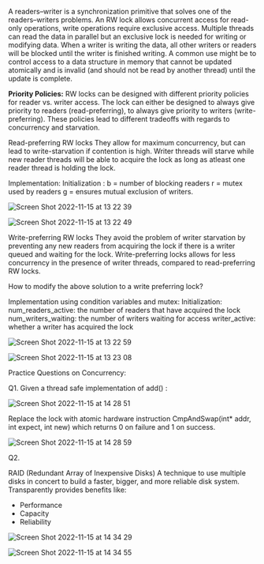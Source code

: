 A readers–writer is a synchronization primitive that solves one of the readers–writers problems. An RW lock allows concurrent access for read-only operations, write operations require exclusive access. 
Multiple threads can read the data in parallel but an exclusive lock is needed for writing or modifying data. 
When a writer is writing the data, all other writers or readers will be blocked until the writer is finished writing. 
A common use might be to control access to a data structure in memory that cannot be updated atomically and is invalid (and should not be read by another thread) until the update is complete.

**Priority Policies:**
RW locks can be designed with different priority policies for reader vs. writer access. The lock can either be designed to always give priority to readers (read-preferring), to always give priority to writers (write-preferring). These policies lead to different tradeoffs with regards to concurrency and starvation.

Read-preferring RW locks
They allow for maximum concurrency, but can lead to write-starvation if contention is high. Writer threads will starve while new reader threads will be able to acquire the lock as long as atleast one reader thread is holding the lock.

Implementation:
Initialization :
b = number of blocking readers
r = mutex used by readers
g = ensures mutual exclusion of writers. 

![Screen Shot 2022-11-15 at 13 22 39](https://user-images.githubusercontent.com/20151037/202007815-d4a38eaa-29b0-4553-8c61-e3bfb1d41ba0.png)

![Screen Shot 2022-11-15 at 13 22 49](https://user-images.githubusercontent.com/20151037/202007846-0758b1ff-3b77-4d2b-a696-cdf4c3de26f5.png)


Write-preferring RW locks
They avoid the problem of writer starvation by preventing any new readers from acquiring the lock if there is a writer queued and waiting for the lock. Write-preferring locks allows for less concurrency in the presence of writer threads, compared to read-preferring RW locks. 

How to modify the above solution to a write preferring lock?

Implementation using condition variables and mutex:
Initialization:
num_readers_active: the number of readers that have acquired the lock
num_writers_waiting: the number of writers waiting for access 
writer_active: whether a writer has acquired the lock 

![Screen Shot 2022-11-15 at 13 22 59](https://user-images.githubusercontent.com/20151037/202007868-dbd9b7b9-a0c4-4b92-b688-4fd4e4acc197.png)

![Screen Shot 2022-11-15 at 13 23 08](https://user-images.githubusercontent.com/20151037/202007882-491797a9-1bf9-4b66-9179-f168cfc2b828.png)


Practice Questions on Concurrency:

Q1. Given a thread safe implementation of add() :

![Screen Shot 2022-11-15 at 14 28 51](https://user-images.githubusercontent.com/20151037/202019062-0500a634-cef6-4730-9178-ebd633f8f202.png)

Replace the lock with atomic hardware instruction CmpAndSwap(int* addr, int expect, int new) which returns 0 on failure and 1 on success.

![Screen Shot 2022-11-15 at 14 28 59](https://user-images.githubusercontent.com/20151037/202019333-8f56eff3-7689-45b0-a940-72ef414c3638.png)


Q2. 

RAID (Redundant Array of Inexpensive Disks)
A technique to use multiple disks in concert to build a faster, bigger, and more reliable disk system.
Transparently provides benefits like:
- Performance
- Capacity
- Reliability

![Screen Shot 2022-11-15 at 14 34 29](https://user-images.githubusercontent.com/20151037/202033316-1dbce933-795e-4daf-8f60-249d9bd074c7.png)

![Screen Shot 2022-11-15 at 14 34 55](https://user-images.githubusercontent.com/20151037/202033330-074a9b83-5864-4c9e-a745-03de9349cb9d.png)





